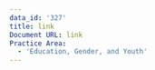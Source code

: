 ```yaml
---
data_id: '327'
title: link
Document URL: link
Practice Area:
  - 'Education, Gender, and Youth'
---
```

